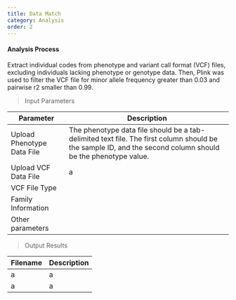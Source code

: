 ```yaml
---
title: Data Match
category: Analysis
order: 2
---
```


#### Analysis Process
Extract individual codes from phenotype and variant call format (VCF) files, excluding individuals lacking phenotype or genotype data. Then, Plink was used to filter the VCF file for minor allele frequency greater than 0.03 and pairwise r2 smaller than 0.99.

> Input Parameters

|Parameter|Description|
|--|--|
|Upload Phenotype Data File|The phenotype data file should be a tab-delimited text file. The first column should be the sample ID, and the second column should be the phenotype value.|
|Upload VCF Data File|a|
|VCF File Type||
|Family Information||
|Other parameters||

> Output Results

|Filename|Description|
|--|--|
|a|a|
|a|a|





